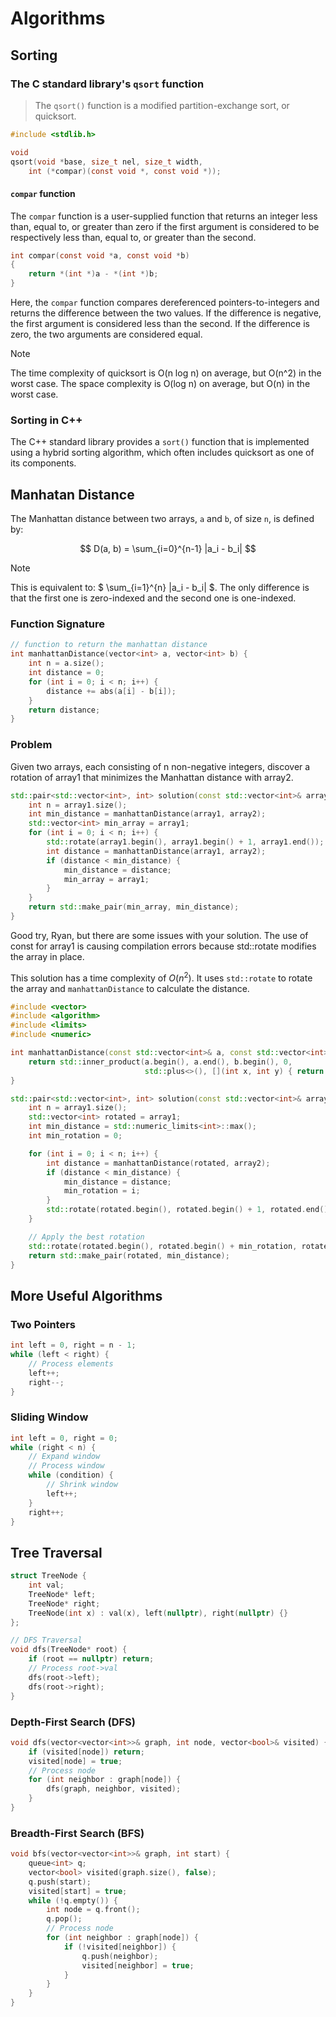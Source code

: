 # Algorithms

## Sorting

### The C standard library's `qsort` function

> The `qsort()` function is a modified partition-exchange sort, or quicksort.

```c
#include <stdlib.h>

void
qsort(void *base, size_t nel, size_t width,
    int (*compar)(const void *, const void *));
```

#### `compar` function

The `compar` function is a user-supplied function that returns an integer
less than, equal to, or greater than zero if the first argument is
considered to be respectively less than, equal to, or greater than the second.

```c
int compar(const void *a, const void *b)
{
    return *(int *)a - *(int *)b;
}
```

Here, the `compar` function compares dereferenced pointers-to-integers
and returns the difference between the two values. If the difference is
negative, the first argument is considered less than the second. If the
difference is zero, the two arguments are considered equal.

> [!NOTE]
> The time complexity of quicksort is O(n log n) on average, but O(n^2) in the
> worst case. The space complexity is O(log n) on average, but O(n) in the worst case.

### Sorting in C++

The C++ standard library provides a `sort()` function that is implemented using
a hybrid sorting algorithm, which often includes quicksort as one of its components.

## Manhatan Distance

The Manhattan distance between two arrays, `a` and `b`, of size `n`,
is defined by:

$$
D(a, b) = \sum_{i=0}^{n-1} |a_i - b_i|
$$

> [!NOTE]
> This is equivalent to: $ \sum\_{i=1}^{n} |a_i - b_i| $.
> The only difference is that the first one is zero-indexed and the second one
> is one-indexed.

### Function Signature

```cpp
// function to return the manhattan distance
int manhattanDistance(vector<int> a, vector<int> b) {
    int n = a.size();
    int distance = 0;
    for (int i = 0; i < n; i++) {
        distance += abs(a[i] - b[i]);
    }
    return distance;
}
```

### Problem

Given two arrays, each consisting of n non-negative integers,
discover a rotation of array1 that minimizes the Manhattan distance with array2.

```cpp
std::pair<std::vector<int>, int> solution(const std::vector<int>& array1, const std::vector<int>& array2) {
    int n = array1.size();
    int min_distance = manhattanDistance(array1, array2);
    std::vector<int> min_array = array1;
    for (int i = 0; i < n; i++) {
        std::rotate(array1.begin(), array1.begin() + 1, array1.end());
        int distance = manhattanDistance(array1, array2);
        if (distance < min_distance) {
            min_distance = distance;
            min_array = array1;
        }
    }
    return std::make_pair(min_array, min_distance);
}
```

Good try, Ryan, but there are some issues with your solution. The use of const for array1 is causing compilation errors because std::rotate modifies the array in place.

This solution has a time complexity of $O(n^2)$.
It uses `std::rotate` to rotate the array and `manhattanDistance` to calculate
the distance.

```cpp
#include <vector>
#include <algorithm>
#include <limits>
#include <numeric>

int manhattanDistance(const std::vector<int>& a, const std::vector<int>& b) {
    return std::inner_product(a.begin(), a.end(), b.begin(), 0,
                              std::plus<>(), [](int x, int y) { return std::abs(x - y); });
}

std::pair<std::vector<int>, int> solution(const std::vector<int>& array1, const std::vector<int>& array2) {
    int n = array1.size();
    std::vector<int> rotated = array1;
    int min_distance = std::numeric_limits<int>::max();
    int min_rotation = 0;

    for (int i = 0; i < n; i++) {
        int distance = manhattanDistance(rotated, array2);
        if (distance < min_distance) {
            min_distance = distance;
            min_rotation = i;
        }
        std::rotate(rotated.begin(), rotated.begin() + 1, rotated.end());
    }

    // Apply the best rotation
    std::rotate(rotated.begin(), rotated.begin() + min_rotation, rotated.end());
    return std::make_pair(rotated, min_distance);
}
```

## More Useful Algorithms

### Two Pointers

```cpp
int left = 0, right = n - 1;
while (left < right) {
    // Process elements
    left++;
    right--;
}
```

### Sliding Window

```cpp
int left = 0, right = 0;
while (right < n) {
    // Expand window
    // Process window
    while (condition) {
        // Shrink window
        left++;
    }
    right++;
}
```

## Tree Traversal

```cpp
struct TreeNode {
    int val;
    TreeNode* left;
    TreeNode* right;
    TreeNode(int x) : val(x), left(nullptr), right(nullptr) {}
};

// DFS Traversal
void dfs(TreeNode* root) {
    if (root == nullptr) return;
    // Process root->val
    dfs(root->left);
    dfs(root->right);
}
```

### Depth-First Search (DFS)

```cpp
void dfs(vector<vector<int>>& graph, int node, vector<bool>& visited) {
    if (visited[node]) return;
    visited[node] = true;
    // Process node
    for (int neighbor : graph[node]) {
        dfs(graph, neighbor, visited);
    }
}
```

### Breadth-First Search (BFS)

```cpp
void bfs(vector<vector<int>>& graph, int start) {
    queue<int> q;
    vector<bool> visited(graph.size(), false);
    q.push(start);
    visited[start] = true;
    while (!q.empty()) {
        int node = q.front();
        q.pop();
        // Process node
        for (int neighbor : graph[node]) {
            if (!visited[neighbor]) {
                q.push(neighbor);
                visited[neighbor] = true;
            }
        }
    }
}
```
